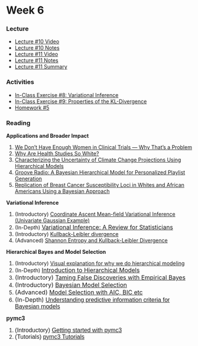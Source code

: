 # Week 6

### Lecture
- [Lecture #10 Video](https://youtu.be/uUF1e7hTFq8)
- [Lecture #10 Notes](https://github.com/onefishy/am207/blob/master/Lectures/lecture_10_notes.ipynb)
- [Lecture #11 Video](https://youtu.be/asgSnGXf3YI)
- [Lecture #11 Notes](https://github.com/onefishy/am207/blob/master/Lectures/lecture_11_notes.ipynb)
- [Lecture #11 Summary](https://github.com/onefishy/am207/blob/master/Lectures/lecture_11_summary.ipynb)

### Activities
- [In-Class Exercise #8: Variational Inference](https://deepnote.com/workspace/weiwei-pan-2902decb-902f-40cc-9fa6-af2e3f31f15b/project/AM207Fall202110-variational-inference-17216e11-6d19-4a7a-a9b7-a374cdc2d25e/%2FIn-Class%20Exercises%2F10_variational_inference.ipynb)
- [In-Class Exercise #9: Properties of the KL-Divergence](https://deepnote.com/workspace/weiwei-pan-2902decb-902f-40cc-9fa6-af2e3f31f15b/project/AM207Fall202111-properties-of-kl-d36aea2b-6ba2-46f0-8ea0-63b7a595fd01/%2FIn-Class%20Exercises%2F11_properties_of_kl.ipynb)
- [Homework #5](https://github.com/onefishy/am207/blob/master/HW/AM207_HW5.ipynb)

### Reading
<p><strong>Applications and Broader Impact</strong></p>
<ol>
    <li><a class="inline_disabled" href="https://www.healthline.com/health-news/we-dont-have-enough-women-in-clinical-trials-why-thats-a-problem" target="_blank" rel="noopener">We Don&rsquo;t Have Enough Women in Clinical Trials &mdash; Why That&rsquo;s a Problem</a></li>
    <li><a class="inline_disabled" href="https://www.theatlantic.com/health/archive/2016/06/why-are-health-studies-so-white/487046/" target="_blank" rel="noopener">Why Are Health Studies So White?</a></li>
    <li><a class="inline_disabled" href="http://citeseerx.ist.psu.edu/viewdoc/download?doi=10.1.1.142.9377&amp;rep=rep1&amp;type=pdf" target="_blank" rel="noopener">Characterizing the Uncertainty of Climate Change Projections Using Hierarchical Models</a></li>
    <li><a class="inline_disabled" href="https://cseweb.ucsd.edu/classes/fa17/cse291-b/reading/GrooveRadio.pdf" target="_blank" rel="noopener">Groove Radio: A Bayesian Hierarchical Model for Personalized Playlist Generation</a></li>
    <li><a class="inline_disabled" href="https://www.ncbi.nlm.nih.gov/pmc/articles/PMC3895095/" target="_blank" rel="noopener">Replication of Breast Cancer Susceptibility Loci in Whites and African Americans Using a Bayesian Approach</a></li>
</ol>
<p><strong>Variational Inference</strong></p>
<ol>
    <li>(Introductory) <a href="https://suzyahyah.github.io/bayesian%20inference/machine%20learning/variational%20inference/2019/03/20/CAVI.html">Coordinate Ascent Mean-field Variational Inference (Univariate Gaussian Example)</a></li>
    <li>(In-Depth) <a style="font-family: inherit; font-size: 1rem;" href="https://arxiv.org/pdf/1601.00670v9.pdf">Variational Inference: A Review for Statisticians</a></li>
    <li>(Introductory) <a href="https://www.statlect.com/fundamentals-of-probability/Kullback-Leibler-divergence">Kullback-Leibler divergence</a></li>
    <li>(Advanced) <a href="https://www.stat.cmu.edu/~cshalizi/754/2006/notes/lecture-28.pdf">Shannon Entropy and Kullback-Leibler Divergence</a></li>
</ol>
<p><strong>Hierarchical Bayes and Model Selection</strong></p>
<ol>
    <li>(Introductory) <a href="http://mfviz.com/hierarchical-models/">Visual explanation for why we do hierarchical modeling</a></li>
    <li>(In-Depth)&nbsp;<a href="http://www.stat.cmu.edu/~brian/463-663/week10/Chapter%2009.pdf"><span style="font-family: inherit; font-size: 1rem;">Introduction to Hierarchical Models</span></a></li>
    <li><span style="font-family: inherit; font-size: 1rem;">(Introductory) <a href="https://towardsdatascience.com/taming-false-discoveries-with-empirical-bayes-2ce81aa8f407">Taming False Discoveries with Empirical Bayes</a></span></li>
    <li><span style="font-family: inherit; font-size: 1rem;">(Introductory) <a href="https://www.cse.wustl.edu/~garnett/cse515t/fall_2019/files/lecture_notes/7.pdf">Bayesian Model Selection</a>&nbsp;</span></li>
    <li><span style="font-family: inherit; font-size: 1rem;">(Advanced) <a href="https://www.stat.cmu.edu/~larry/=stat705/Lecture16.pdf">Model Selection with AIC, BIC etc</a></span></li>
    <li><span style="font-family: inherit; font-size: 1rem;">(In-Depth) <a href="http://www.stat.columbia.edu/~gelman/research/published/waic_understand3.pdf"><span style="font-family: sans-serif; font-size: 1rem;">Understanding predictive information criteria for Bayesian models</span></a></span></li>
</ol>
<p><strong><span style="font-family: inherit; font-size: 1rem;"><span style="font-family: sans-serif; font-size: 1rem;">pymc3</span></span></strong></p>
<ol>
    <li><span style="font-family: inherit; font-size: 1rem;"><span style="font-family: sans-serif; font-size: 1rem;">(Introductory) <a href="https://docs.pymc.io/notebooks/getting_started.html">Getting started with pymc3</a>&nbsp;</span></span></li>
    <li><span style="font-family: inherit; font-size: 1rem;"><span style="font-family: sans-serif; font-size: 1rem;">(Tutorials) <a href="https://docs.pymc.io/nb_tutorials/index.html">pymc3 Tutorials</a></span></span></li>
</ol>
